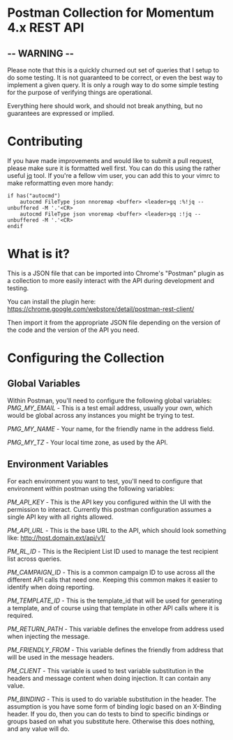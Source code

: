 # Postman Collection for Momentum 4.x REST API

## -- WARNING --

Please note that this is a quickly churned out set of queries that I setup to
do some testing.  It is not guaranteed to be correct, or even the best way to 
implement a given query.  It is only a rough way to do some simple testing for
the purpose of verifying things are operational.

Everything here should work, and should not break anything, but no guarantees
are expressed or implied. 

# Contributing

If you have made improvements and would like to submit a pull request, please 
make sure it is formatted well first.  You can do this using the rather useful
[jq](http://stedolan.github.io/jq/) tool.  If you're a fellow vim user, you 
can add this to your vimrc to make reformatting even more handy:

```vimscript
if has("autocmd")
    autocmd FileType json nnoremap <buffer> <leader>gq :%!jq --unbuffered -M '.'<CR>
    autocmd FileType json vnoremap <buffer> <leader>gq :!jq --unbuffered -M '.'<CR>
endif
```

# What is it?

This is a JSON file that can be imported into Chrome's "Postman" plugin as a 
collection to more easily interact with the API during development and testing.

You can install the plugin here: 
https://chrome.google.com/webstore/detail/postman-rest-client/

Then import it from the appropriate JSON file depending on the version of the 
code and the version of the API you need.  

# Configuring the Collection

## Global Variables

Within Postman, you'll need to configure the following global variables:
*PMG_MY_EMAIL* - This is a test email address, usually your own, which would be
global across any instances you might be trying to test.

*PMG_MY_NAME* - Your name, for the friendly name in the address field.

*PMG_MY_TZ* - Your local time zone, as used by the API.

## Environment Variables

For each environment you want to test, you'll need to configure that environment 
within postman using the following variables:

*PM_API_KEY* - This is the API key you configured within the UI with the permission
to interact.  Currently this postman configuration assumes a single API key with all
rights allowed.

*PM_API_URL* - This is the base URL to the API, which should look something like:
http://host.domain.ext/api/v1/

*PM_RL_ID* - This is the Recipient List ID used to manage the test recipient list
across queries.

*PM_CAMPAIGN_ID* - This is a common campaign ID to use across all the different 
API calls that need one.  Keeping this common makes it easier to identify when 
doing reporting.

*PM_TEMPLATE_ID* - This is the template_id that will be used for generating a 
template, and of course using that template in other API calls where it is 
required.

*PM_RETURN_PATH* - This variable defines the envelope from address used when 
injecting the message.

*PM_FRIENDLY_FROM* - This variable defines the friendly from address that will
be used in the message headers.

*PM_CLIENT* - This variable is used to test variable substitution in the headers 
and message content when doing injection.  It can contain any value.

*PM_BINDING* - This is used to do variable substitution in the header.  The 
assumption is you have some form of binding logic based on an X-Binding header. 
If you do, then you can do tests to bind to specific bindings or groups based 
on what you substitute here.  Otherwise this does nothing, and any value will
do.

